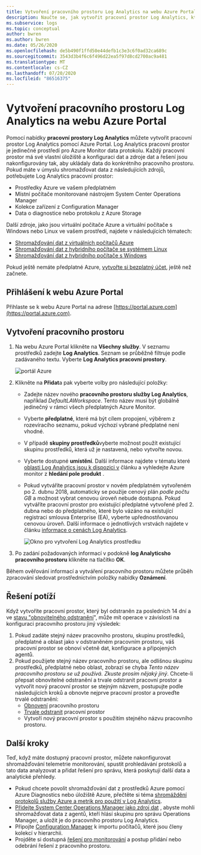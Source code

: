 ```yaml
---
title: Vytvoření pracovního prostoru Log Analytics na webu Azure Portal | Microsoft Docs
description: Naučte se, jak vytvořit pracovní prostor Log Analytics, který umožňuje řešení pro správu a shromažďování dat z vašich cloudových a místních prostředí v Azure Portal.
ms.subservice: logs
ms.topic: conceptual
author: bwren
ms.author: bwren
ms.date: 05/26/2020
ms.openlocfilehash: de5b490f1ffd50e44defb1c3e3c6f0ad32ca689c
ms.sourcegitcommit: 3543d3b4f6c6f496d22ea5f97d8cd2700ac9a481
ms.translationtype: MT
ms.contentlocale: cs-CZ
ms.lasthandoff: 07/20/2020
ms.locfileid: "86516375"
---
```

# <a name="create-a-log-analytics-workspace-in-the-azure-portal"></a>Vytvoření pracovního prostoru Log Analytics na webu Azure Portal
Pomocí nabídky **pracovní prostory Log Analytics** můžete vytvořit pracovní prostor Log Analytics pomocí Azure Portal. Log Analytics pracovní prostor je jedinečné prostředí pro Azure Monitor data protokolu. Každý pracovní prostor má své vlastní úložiště a konfiguraci dat a zdroje dat a řešení jsou nakonfigurovány tak, aby ukládaly data do konkrétního pracovního prostoru. Pokud máte v úmyslu shromažďovat data z následujících zdrojů, potřebujete Log Analytics pracovní prostor:

* Prostředky Azure ve vašem předplatném
* Místní počítače monitorované nástrojem System Center Operations Manager
* Kolekce zařízení z Configuration Manager 
* Data o diagnostice nebo protokolu z Azure Storage

Další zdroje, jako jsou virtuální počítače Azure a virtuální počítače s Windows nebo Linux ve vašem prostředí, najdete v následujících tématech:

*  [Shromažďování dat z virtuálních počítačů Azure](../learn/quick-collect-azurevm.md) 
*  [Shromažďování dat z hybridního počítače se systémem Linux](../learn/quick-collect-linux-computer.md)
*  [Shromažďování dat z hybridního počítače s Windows](quick-collect-windows-computer.md)

Pokud ještě nemáte předplatné Azure, [vytvořte si bezplatný účet](https://azure.microsoft.com/free/?WT.mc_id=A261C142F), ještě než začnete.

## <a name="sign-in-to-azure-portal"></a>Přihlášení k webu Azure Portal
Přihlaste se k webu Azure Portal na adrese [https://portal.azure.com](https://portal.azure.com). 

## <a name="create-a-workspace"></a>Vytvoření pracovního prostoru
1. Na webu Azure Portal klikněte na **Všechny služby**. V seznamu prostředků zadejte **Log Analytics**. Seznam se průběžně filtruje podle zadávaného textu. Vyberte **Log Analytics pracovní prostory**.

    ![portál Azure](media/quick-create-workspace/azure-portal-01.png)
  
2. Klikněte na **Přidat**a pak vyberte volby pro následující položky:

   * Zadejte název nového **pracovního prostoru služby Log Analytics**, například *DefaultLAWorkspace*. Tento název musí být globálně jedinečný v rámci všech předplatných Azure Monitor.
   * Vyberte **předplatné**, které má být cílem propojení, výběrem z rozevíracího seznamu, pokud výchozí vybrané předplatné není vhodné.
   * V případě **skupiny prostředků**vyberte možnost použít existující skupinu prostředků, která už je nastavená, nebo vytvořte novou.  
   * Vyberte dostupné **umístění**.  Další informace najdete v tématu které [oblasti Log Analytics jsou k dispozici v](https://azure.microsoft.com/regions/services/) článku a vyhledejte Azure monitor z **hledání pole produkt** .  
   * Pokud vytváříte pracovní prostor v novém předplatném vytvořeném po 2. dubnu 2018, automaticky se použije cenový plán *podle počtu GB* a možnost vybrat cenovou úroveň nebude dostupná.  Pokud vytváříte pracovní prostor pro existující předplatné vytvořené před 2. dubna nebo do předplatného, které bylo vázáno na existující registraci smlouva Enterprise (EA), vyberte upřednostňovanou cenovou úroveň.  Další informace o jednotlivých vrstvách najdete v článku [informace o cenách Log Analytics](https://azure.microsoft.com/pricing/details/log-analytics/).

        ![Okno pro vytvoření Log Analytics prostředku](media/quick-create-workspace/create-loganalytics-workspace-02.png)  

3. Po zadání požadovaných informací v podokně **log Analyticsho pracovního prostoru** klikněte na tlačítko **OK**.  

Během ověřování informací a vytváření pracovního prostoru můžete průběh zpracování sledovat prostřednictvím položky nabídky **Oznámení**. 

## <a name="troubleshooting"></a>Řešení potíží
Když vytvoříte pracovní prostor, který byl odstraněn za posledních 14 dní a ve [stavu "obnovitelného odstranění](../platform/delete-workspace.md#soft-delete-behavior)", může mít operace v závislosti na konfiguraci pracovního prostoru jiný výsledek:
1. Pokud zadáte stejný název pracovního prostoru, skupinu prostředků, předplatné a oblast jako v odstraněném pracovním prostoru, váš pracovní prostor se obnoví včetně dat, konfigurace a připojených agentů.
2. Pokud použijete stejný název pracovního prostoru, ale odlišnou skupinu prostředků, předplatné nebo oblast, zobrazí se chyba *Tento název pracovního prostoru se už používá. Zkuste prosím nějaký jiný*. Chcete-li přepsat obnovitelné odstranění a trvale odstranit pracovní prostor a vytvořit nový pracovní prostor se stejným názvem, postupujte podle následujících kroků a obnovte nejprve pracovní prostor a proveďte trvalé odstranění:
   - [Obnovení](../platform/delete-workspace.md#recover-workspace) pracovního prostoru
   - [Trvale odstranit](../platform/delete-workspace.md#permanent-workspace-delete) pracovní prostor
   - Vytvoří nový pracovní prostor s použitím stejného názvu pracovního prostoru.

## <a name="next-steps"></a>Další kroky
Teď, když máte dostupný pracovní prostor, můžete nakonfigurovat shromažďování telemetrie monitorování, spustit prohledávání protokolů a tato data analyzovat a přidat řešení pro správu, která poskytují další data a analytické přehledy. 

* Pokud chcete povolit shromažďování dat z prostředků Azure pomocí Azure Diagnostics nebo úložiště Azure, přečtěte si téma [shromáždění protokolů služby Azure a metrik pro použití v Log Analytics](../platform/resource-logs.md#send-to-log-analytics-workspace).  
* [Přidejte System Center Operations Manager jako zdroj dat](../platform/om-agents.md) , abyste mohli shromažďovat data z agentů, kteří hlásí skupinu pro správu Operations Manager, a uložit je do pracovního prostoru Log Analytics. 
* Připojte [Configuration Manager](../platform/collect-sccm.md) k importu počítačů, které jsou členy kolekcí v hierarchii.  
* Projděte si dostupná [řešení pro monitorování](../insights/solutions.md) a postup přidání nebo odebrání řešení z pracovního prostoru.
